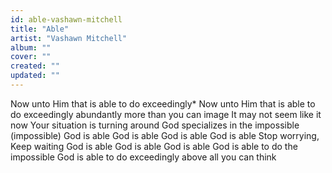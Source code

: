 ```yaml
---
id: able-vashawn-mitchell
title: "Able"
artist: "Vashawn Mitchell"
album: ""
cover: ""
created: ""
updated: ""
---
```


Now unto Him that is able to do exceedingly*
Now unto Him that is able to do exceedingly abundantly more than you can image
It may not seem like it now
Your situation is turning around
God specializes in the impossible (impossible)
God is able
God is able
God is able
God is able
Stop worrying, Keep waiting
God is able
God is able
God is able
God is able to do the impossible
God is able to do exceedingly above all you can think